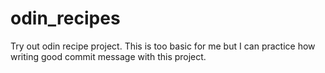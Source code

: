 # odin_recipes
Try out odin recipe project. This is too basic for me but I can practice how writing good commit message with this project.